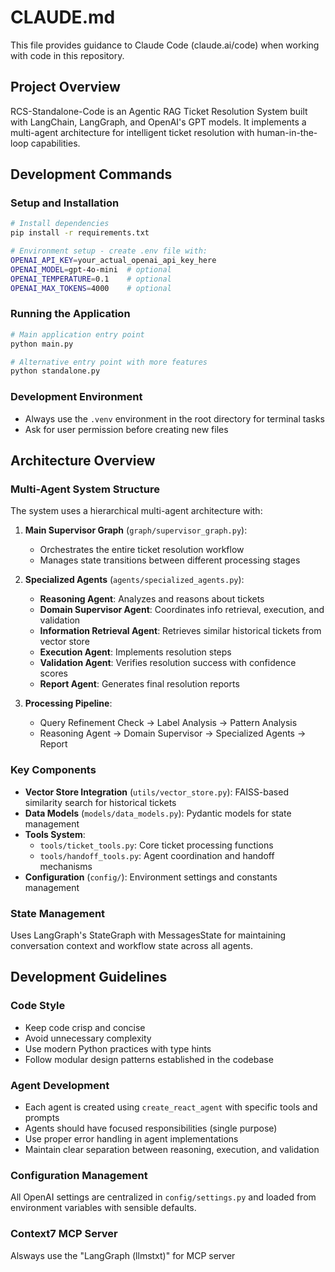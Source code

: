 # CLAUDE.md

This file provides guidance to Claude Code (claude.ai/code) when working with code in this repository.

## Project Overview

RCS-Standalone-Code is an Agentic RAG Ticket Resolution System built with LangChain, LangGraph, and OpenAI's GPT models. It implements a multi-agent architecture for intelligent ticket resolution with human-in-the-loop capabilities.

## Development Commands

### Setup and Installation
```bash
# Install dependencies
pip install -r requirements.txt

# Environment setup - create .env file with:
OPENAI_API_KEY=your_actual_openai_api_key_here
OPENAI_MODEL=gpt-4o-mini  # optional
OPENAI_TEMPERATURE=0.1    # optional
OPENAI_MAX_TOKENS=4000    # optional
```

### Running the Application
```bash
# Main application entry point
python main.py

# Alternative entry point with more features
python standalone.py
```

### Development Environment
- Always use the `.venv` environment in the root directory for terminal tasks
- Ask for user permission before creating new files

## Architecture Overview

### Multi-Agent System Structure
The system uses a hierarchical multi-agent architecture with:

1. **Main Supervisor Graph** (`graph/supervisor_graph.py`):
   - Orchestrates the entire ticket resolution workflow
   - Manages state transitions between different processing stages

2. **Specialized Agents** (`agents/specialized_agents.py`):
   - **Reasoning Agent**: Analyzes and reasons about tickets
   - **Domain Supervisor Agent**: Coordinates info retrieval, execution, and validation
   - **Information Retrieval Agent**: Retrieves similar historical tickets from vector store
   - **Execution Agent**: Implements resolution steps
   - **Validation Agent**: Verifies resolution success with confidence scores
   - **Report Agent**: Generates final resolution reports

3. **Processing Pipeline**:
   - Query Refinement Check → Label Analysis → Pattern Analysis
   - Reasoning Agent → Domain Supervisor → Specialized Agents → Report

### Key Components

- **Vector Store Integration** (`utils/vector_store.py`): FAISS-based similarity search for historical tickets
- **Data Models** (`models/data_models.py`): Pydantic models for state management
- **Tools System**: 
  - `tools/ticket_tools.py`: Core ticket processing functions
  - `tools/handoff_tools.py`: Agent coordination and handoff mechanisms
- **Configuration** (`config/`): Environment settings and constants management

### State Management
Uses LangGraph's StateGraph with MessagesState for maintaining conversation context and workflow state across all agents.

## Development Guidelines

### Code Style
- Keep code crisp and concise
- Avoid unnecessary complexity
- Use modern Python practices with type hints
- Follow modular design patterns established in the codebase

### Agent Development
- Each agent is created using `create_react_agent` with specific tools and prompts
- Agents should have focused responsibilities (single purpose)
- Use proper error handling in agent implementations
- Maintain clear separation between reasoning, execution, and validation

### Configuration Management
All OpenAI settings are centralized in `config/settings.py` and loaded from environment variables with sensible defaults.


### Context7 MCP Server
Alsways use the "LangGraph (llmstxt)" for MCP server